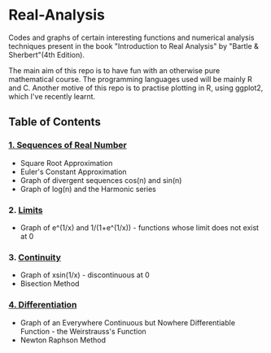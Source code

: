 # Real-Analysis

Codes and graphs of certain interesting functions and numerical analysis techniques present in the book "Introduction to Real Analysis" by "Bartle & Sherbert"(4th Edition).

The main aim of this repo is to have fun with an otherwise pure mathematical course.
The programming languages used will be mainly R and C.
Another motive of this repo is to practise plotting in R, using ggplot2, which I've recently learnt.

## Table of Contents
### [1. Sequences of Real Number](https://github.com/ArkaB-DS/Real-Analysis/blob/main/1.Sequences%20of%20Real%20Numbers.ipynb)
  *   Square Root Approximation
  *   Euler's Constant Approximation
  *   Graph of divergent sequences cos(n) and sin(n)
  *   Graph of log(n) and the Harmonic series
### 2. [Limits](https://github.com/ArkaB-DS/Real-Analysis/blob/main/2.Limits.ipynb)
  *   Graph of e^(1/x) and 1/(1+e^(1/x)) - functions whose limit does not exist at 0
### 3. [Continuity](https://github.com/ArkaB-DS/Real-Analysis/blob/main/3.Continuity.ipynb)
  *   Graph of xsin(1/x) - discontinuous at 0
  *   Bisection Method
### [4. Differentiation](https://github.com/ArkaB-DS/Real-Analysis/blob/main/4.Differentiation.ipynb)
  *   Graph of an Everywhere Continuous but Nowhere Differentiable Function - the Weirstrauss's Function
  *   Newton Raphson Method
